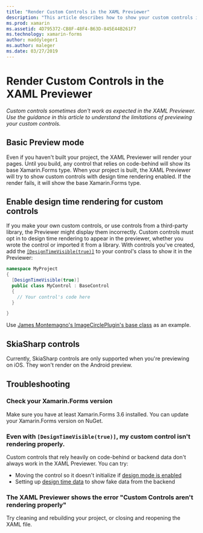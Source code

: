 ```yaml
---
title: "Render Custom Controls in the XAML Previewer"
description: "This article describes how to show your custom controls in the XAML Previewer."
ms.prod: xamarin
ms.assetid: 4D795372-CB8F-48F4-B63D-845E44B261F7
ms.technology: xamarin-forms
author: maddyleger1
ms.author: maleger
ms.date: 03/27/2019
---
```


# Render Custom Controls in the XAML Previewer

_Custom controls sometimes don't work as expected in the XAML Previewer. Use the guidance in this article to understand the limitations of previewing your custom controls._

## Basic Preview mode

Even if you haven't built your project, the XAML Previewer will render your pages. Until you build, any control that relies on code-behind will show its base Xamarin.Forms type. When your project is built, the XAML Previewer will try to show custom controls with design time rendering enabled. If the render fails, it will show the base Xamarin.Forms type.

## Enable design time rendering for custom controls

If you make your own custom controls, or use controls from a third-party library, the Previewer might display them incorrectly. Custom controls must opt in to design time rendering to appear in the previewer, whether you wrote the control or imported it from a library. With controls you've created, add the [`[DesignTimeVisible(true)]`](xref:System.ComponentModel.DesignTimeVisibleAttribute) to your control's class to show it in the Previewer:

```csharp
namespace MyProject
{
  [DesignTimeVisible(true)]
  public class MyControl : BaseControl
  {
    // Your control's code here
  }

}
```

Use [James Montemagno's ImageCirclePlugin's base class](https://github.com/jamesmontemagno/ImageCirclePlugin/blob/master/src/ImageCircle/CircleImage.shared.cs) as an example.


## SkiaSharp controls

Currently, SkiaSharp controls are only supported when you're previewing on iOS. They won't render on the Android preview.

## Troubleshooting

### Check your Xamarin.Forms version
Make sure you have at least Xamarin.Forms 3.6 installed. You can update your Xamarin.Forms version on NuGet.

### Even with `[DesignTimeVisible(true)]`, my custom control isn't rendering properly.
Custom controls that rely heavily on code-behind or backend data don't always work in the XAML Previewer. You can try:
* Moving the control so it doesn't initialize if [design mode is enabled](index.md#detect-design-mode)
* Setting up [design time data](design-time-data.md) to show fake data from the backend

### The XAML Previewer shows the error "Custom Controls aren't rendering properly"
Try cleaning and rebuilding your project, or closing and reopening the XAML file.
